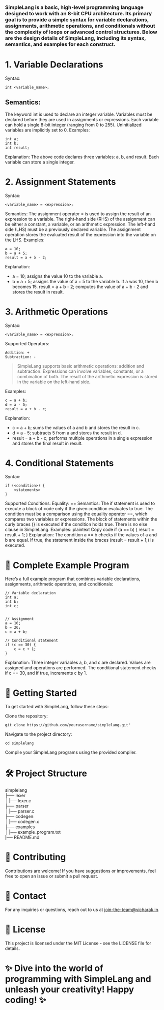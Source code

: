 ### SimpleLang is a basic, high-level programming language designed to work with an 8-bit CPU architecture. Its primary goal is to provide a simple syntax for variable declarations, assignments, arithmetic operations, and conditionals without the complexity of loops or advanced control structures. Below are the design details of SimpleLang, including its syntax, semantics, and examples for each construct.

# 1. Variable Declarations
Syntax:
```
int <variable_name>;
```
## Semantics:
The keyword int is used to declare an integer variable.
Variables must be declared before they are used in assignments or expressions.
Each variable can hold a single 8-bit integer (ranging from 0 to 255).
Uninitialized variables are implicitly set to 0.
Examples:
```
int a;
int b;
int result;
```

Explanation:
The above code declares three variables: a, b, and result. Each variable can store a single integer.
# 2. Assignment Statements
Syntax:
```
<variable_name> = <expression>;
```
Semantics:
The assignment operator = is used to assign the result of an expression to a variable.
The right-hand side (RHS) of the assignment can be either a constant, a variable, or an arithmetic expression.
The left-hand side (LHS) must be a previously declared variable.
The assignment operation stores the evaluated result of the expression into the variable on the LHS.
Examples:
```
a = 10;
b = a + 5;
result = a + b - 2;
```
Explanation:
* a = 10; assigns the value 10 to the variable a.
* b = a + 5; assigns the value of a + 5 to the variable b. If a was 10, then b becomes 15.
result = a + b - 2; computes the value of a + b - 2 and stores the result in result.

# 3. Arithmetic Operations
Syntax:
```
<variable_name> = <expression>;
```
Supported Operators:
```
Addition: +
Subtraction: -
```

>SimpleLang supports basic arithmetic operations: addition and subtraction.
Expressions can involve variables, constants, or a combination of both.
The result of the arithmetic expression is stored in the variable on the left-hand side.

Examples:
```
c = a + b;
d = a - 5;
result = a + b - c;
```
Explanation:
* c = a + b; sums the values of a and b and stores the result in c.
* d = a - 5; subtracts 5 from a and stores the result in d.
* result = a + b - c; performs multiple operations in a single expression and stores the final result in result.

# 4. Conditional Statements
Syntax:
```
if (<condition>) {
    <statements>
}
```
Supported Conditions:
Equality: ==
Semantics:
The if statement is used to execute a block of code only if the given condition evaluates to true.
The condition must be a comparison using the equality operator ==, which compares two variables or expressions.
The block of statements within the curly braces {} is executed if the condition holds true.
There is no else clause in SimpleLang.
Examples:
plaintext
Copy code
if (a == b) {
    result = result + 1;
}
Explanation:
The condition a == b checks if the values of a and b are equal. If true, the statement inside the braces (result = result + 1;) is executed.


# 📜 Complete Example Program
Here’s a full example program that combines variable declarations, assignments, arithmetic operations, and conditionals:

```
// Variable declaration
int a;
int b;
int c;


// Assignment
a = 10;
b = 20;
c = a + b;

// Conditional statement
if (c == 30) {
    c = c + 1;
}
```
Explanation:
Three integer variables a, b, and c are declared.
Values are assigned and operations are performed.
The conditional statement checks if c == 30, and if true, increments c by 1.

# 🚀 Getting Started
To get started with SimpleLang, follow these steps:

Clone the repository:
```
git clone https://github.com/yourusername/simplelang.git'
```

Navigate to the project directory:
```
cd simplelang
```
Compile your SimpleLang programs using the provided compiler.

# 🛠️ Project Structure

simplelang<br>
├── lexer<br>
│   |── lexer.c<br>
├── parser<br>
│   |── parser.c<br>
├── codegen<br>
│   |── codegen.c<br>
├── examples<br>
│   |── example_program.txt<br>
|── README.md<br>


# 📅 Contributing
Contributions are welcome! If you have suggestions or improvements, feel free to open an issue or submit a pull request.

# 📧 Contact
For any inquiries or questions, reach out to us at join-the-team@vicharak.in.

# 🎉 License
This project is licensed under the MIT License - see the LICENSE file for details.

# ✨ Dive into the world of programming with SimpleLang and unleash your creativity! Happy coding! ✨
